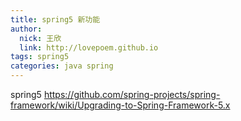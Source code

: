 ```yaml
---
title: spring5 新功能
author: 
  nick: 王欣
  link: http://lovepoem.github.io
tags: spring5
categories: java spring    
---
```

spring5 https://github.com/spring-projects/spring-framework/wiki/Upgrading-to-Spring-Framework-5.x